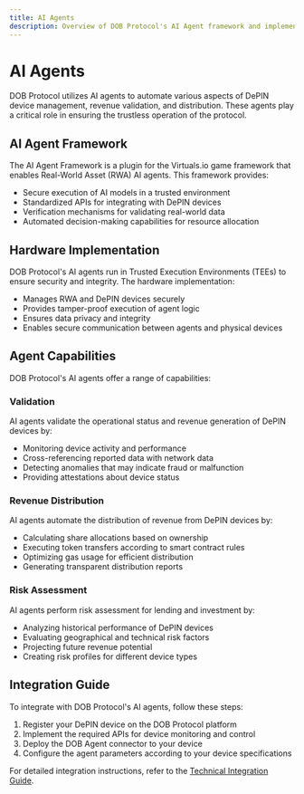 ```yaml
---
title: AI Agents
description: Overview of DOB Protocol's AI Agent framework and implementation
---
```


# AI Agents

DOB Protocol utilizes AI agents to automate various aspects of DePIN device management, revenue validation, and distribution. These agents play a critical role in ensuring the trustless operation of the protocol.

## AI Agent Framework

The AI Agent Framework is a plugin for the Virtuals.io game framework that enables Real-World Asset (RWA) AI agents. This framework provides:

- Secure execution of AI models in a trusted environment
- Standardized APIs for integrating with DePIN devices
- Verification mechanisms for validating real-world data
- Automated decision-making capabilities for resource allocation

## Hardware Implementation

DOB Protocol's AI agents run in Trusted Execution Environments (TEEs) to ensure security and integrity. The hardware implementation:

- Manages RWA and DePIN devices securely
- Provides tamper-proof execution of agent logic
- Ensures data privacy and integrity
- Enables secure communication between agents and physical devices

## Agent Capabilities

DOB Protocol's AI agents offer a range of capabilities:

### Validation

AI agents validate the operational status and revenue generation of DePIN devices by:

- Monitoring device activity and performance
- Cross-referencing reported data with network data
- Detecting anomalies that may indicate fraud or malfunction
- Providing attestations about device status

### Revenue Distribution

AI agents automate the distribution of revenue from DePIN devices by:

- Calculating share allocations based on ownership
- Executing token transfers according to smart contract rules
- Optimizing gas usage for efficient distribution
- Generating transparent distribution reports

### Risk Assessment

AI agents perform risk assessment for lending and investment by:

- Analyzing historical performance of DePIN devices
- Evaluating geographical and technical risk factors
- Projecting future revenue potential
- Creating risk profiles for different device types

## Integration Guide

To integrate with DOB Protocol's AI agents, follow these steps:

1. Register your DePIN device on the DOB Protocol platform
2. Implement the required APIs for device monitoring and control
3. Deploy the DOB Agent connector to your device
4. Configure the agent parameters according to your device specifications

For detailed integration instructions, refer to the [Technical Integration Guide](/guides/technical-integration).
